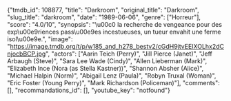 {"tmdb_id": 108877, "title": "Darkroom", "original_title": "Darkroom", "slug_title": "darkroom", "date": "1989-06-06", "genre": ["Horreur"], "score": "4.0/10", "synopsis": "\u00c0 la recherche de vengeance pour des exp\u00e9riences pass\u00e9es incestueuses, un tueur envahit une ferme isol\u00e9e.", "image": "https://image.tmdb.org/t/p/w185_and_h278_bestv2/cGdH9jtvEEIXOLhx2dCnjocbBCP.jpg", "actors": ["Aarin Teich (Perry)", "Jill Pierce (Janet)", "Jeff Arbaugh (Steve)", "Sara Lee Wade (Cindy)", "Allen Lieberman (Mark)", "Elizabeth Ince (Nora (as Stella Kastner))", "Shannon Absher (Alice)", "Michael Halpin (Norm)", "Abigail Lenz (Paula)", "Robyn Truxal (Woman)", "Eric Foster (Young Perry)", "Mark Richardson (Policeman)"], "comments": [], "recommandations_id": [], "youtube_key": "notfound"}